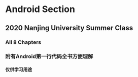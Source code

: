 # Android Section

## 2020 Nanjing University Summer Class

### All 8 Chapters

### 附有Android第一行代码全书方便理解

#### 仅供学习用途